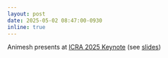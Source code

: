 ```yaml
---
layout: post
date: 2025-05-02 08:47:00-0930
inline: true
---
```


Animesh presents at [ICRA 2025 Keynote](https://2025.ieee-icra.org/program/keynote-sessions/) (see [slides](https://animesh.garg.tech/assets/pdfs/garg-icra-keynote-debate-may2025.pdf))
